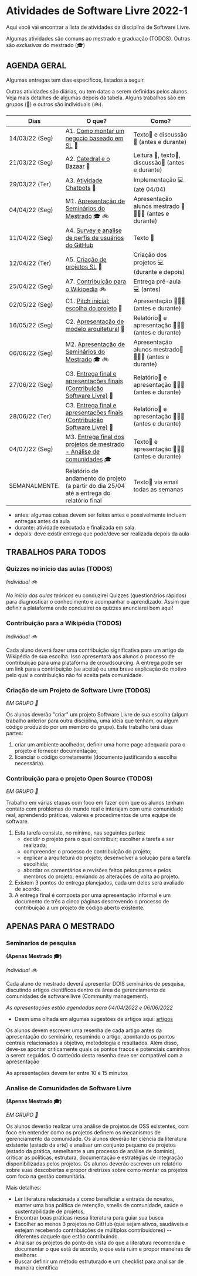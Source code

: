 # Atividades de Software Livre 2022-1

Aqui você vai encontrar a lista de atividades da disciplina de Software Livre.

Algumas atividades são comuns ao mestrado e graduação (TODOS). Outras são _exclusivas_ do mestrado (🎓)
## AGENDA GERAL

Algumas entregas tem dias específicos, listados a seguir.

Outras atividades são diárias, ou tem datas a serem definidas pelos alunos. Veja mais detalhes de algumas depois da tabela.
Alguns trabalhos são em grupos (🚌) e outros são individuais (🚲).
<!--18/04/22 (Seg) | A6. [Atividade de Revisão por pares](assignments/4_PRcodeReview.md) 🚌                | Atividade em sala 💻 (3 entregas: durante e depois) -->

Dias            | O que?                                                                            | Como?
----------------|-----------------------------------------------------------------------------------|--------------------
 14/03/22 (Seg) | A1. [Como montar um negocio baseado em SL](assignments/1_howToMakeMoney.md) 🚌          | Texto📝 e discussão💬 (antes e durante)
 21/03/22 (Seg) | A2. [Catedral e o Bazaar](assignments/2_cathbaz.md) 🚌                                  | Leitura 📖, texto📝, discussão💬 (antes e durante)
 29/03/22 (Ter) | A3. [Atividade Chatbots](assignments/Xtra_Chatbot.md) 🚌                                | Implementação 💻 (até 04/04)
 04/04/22 (Seg) | M1. [Apresentação de Seminários do Mestrado](#Seminarios-de-pesquisa) 🎓 🚲  | Apresentação alunos mestrado 📝 👨🏽‍🏫 (antes e durante)
 11/04/22 (Seg) | A4. [Survey e analise de perfis de usuários do GitHub](assignments/extra_preActivityEssay.md)  | Texto 📝 
 12/04/22 (Ter) | A5. [Criação de projetos SL](assignments/3_openYourProject.md) 🚌                     | Criação dos projetos 💻 (durante e depois)
 25/04/22 (Seg) | A7. [Contribuição para o Wikipedia](assignments/5_wikipedia.md) 🚲                    | Entrega pré-aula 💻 (antes)
 02/05/22 (Seg) | C1. [Pitch inicial: escolha do projeto](assignments/6_aboutProject.md) 🚌             | Apresentação 👨🏽‍🏫 (antes e durante)
 16/05/22 (Seg) | C2. [Apresentação de modelo arquitetural](assignments/7_architectSeminar.md) 🚌       | Relatório📝 e apresentação 👨🏽‍🏫  (antes e durante)
 06/06/22 (Seg) | M2. [Apresentação de Seminários do Mestrado](#Seminarios-de-pesquisa) 🎓 🚲              | Apresentação alunos mestrado📝 👨🏽‍🏫  (antes e durante)
 27/06/22 (Seg) | C3. [Entrega final e apresentações finais (Contribuição Software Livre)](assignments/8_Final.md) 🚌             | Relatório📝 e apresentação 👨🏽‍🏫 (antes e durante)
 28/06/22 (Ter) | C3. [Entrega final e apresentações finais (Contribuição Software Livre)](assignments/8_Final.md) 🚌            | Relatório📝 e apresentação 👨🏽‍🏫 (antes e durante)
 04/07/22 (Seg) | M3. [Entrega final dos projetos de mestrado - Análise de comunidades](#Analise-de-Comunidades-de-Software-Livre) 🎓   | Texto📝 e apresentação 👨🏽‍🏫  (antes e durante)
 SEMANALMENTE.  | Relatório de andamento do projeto (a partir do dia 25/04 até a entrega do relatório final                  | Texto📝 via email todas as semanas


* antes: algumas coisas devem ser feitas antes e possivelmente incluem entregas antes da aula
* durante: atividade executada e finalizada em sala.
* depois: deve existir entrega que pode/deve ser realizada depois da aula

## TRABALHOS PARA TODOS

### Quizzes no início das aulas (TODOS) 
_Individual 🚲_ 

_No início das aulas teóricas_ eu conduzirei Quizzes (questionários rápidos) para diagnosticar o conhecimento e acompanhar o aprendizado.
Assim que definir a plataforma onde conduzirei os quizzes anunciarei bem aqui!

### Contribuição para a Wikipédia (TODOS)
_Individual 🚲_ 

Cada aluno deverá fazer uma contribuição significativa para um artigo da Wikipédia de sua escolha. Isso apresentará aos alunos o processo de contribuição para uma plataforma de crowdsourcing. A entrega pode ser um link para a contribuição (se aceita) ou uma breve explicação do motivo pelo qual a contribuição não foi aceita pela comunidade.
<!--
### Seminários curtos (TODOS)
_Individual 🚲_ 

Os alunos deverão preparar seminários curtos relacionados a tópicos recentes/atuais sobre software livre. 

Uma lista de potenciais tópicos é apresentada [aqui](seminarios.md), mas outros tópicos podem ser propostos.

TODOS os alunos deverão apresentar UM seminário individualmente, escolhendo um dia de preferência na agenda provida na [lista de seminários](seminarios.md). Poderão ser apresentados 2 seminários por dia, sendo o limite de apresentações o dia 3 de maio.
O seminário deve ter duração de 10 a 15 minutos, seguido de perguntas. 
-->
### Criação de um Projeto de Software Livre (TODOS)
_EM GRUPO 🚌_	

Os alunos deverão "criar" um projeto Software Livre de sua escolha (algum trabalho anterior para outra disciplina, uma ideia que tenham, ou algum código produzido por um membro do grupo). Este trabalho terá duas partes:
1. criar um ambiente acolhedor, definir uma home page adequada para o projeto e fornecer documentação;
1. licenciar o código corretamente (documento justificando a escolha necessária).

### Contribuição para o projeto Open Source (TODOS) 
_EM GRUPO 🚌_	

Trabalho em várias etapas com foco em fazer com que os alunos tenham contato com problemas do mundo real e interajam com uma comunidade real, aprendendo práticas, valores e procedimentos de uma equipe de software. 
1. Esta tarefa consiste, no mínimo, nas seguintes partes: 
     - decidir o projeto para o qual contribuir; escolher a tarefa a ser realizada; 
     - compreender o processo de contribuição do projeto; 
     - explicar a arquitetura do projeto; desenvolver a solução para a tarefa escolhida; 
     - abordar os comentários e revisões feitos pelos pares e pelos membros do projeto; enviando as alterações de volta ao projeto.
1. Existem 3 pontos de entrega planejados, cada um deles será avaliado de acordo.
1. A entrega final é composta por uma apresentação informal e um documento de três a cinco páginas descrevendo o processo de contribuição a um projeto de código aberto existente.

## APENAS PARA O MESTRADO

### Seminarios de pesquisa 
**(Apenas Mestrado 🎓)**

_Individual 🚲_ 

Cada aluno de mestrado deverá apresentar DOIS seminários de pesquisa, discutindo artigos científicos dentro da área de gerenciamento de comunidades de software livre (Community management).

*As apresentações estão agendadas para 04/04/2022 e 06/06/2022*

* Deem uma olhada em algumas sugestões de artigos aqui: [artigos](papers.md)

Os alunos devem escrever uma resenha de cada artigo antes da apresentação do seminário, resumindo o artigo, apontando os pontos centrais relacionados a objetivo, metodologia e resultados. Além disso, deve-se apontar criticamente quais os pontos fracos e potenciais caminhos a serem seguidos. O conteúdo desta resenha deve ser compatível com a apresentação

As apresentações devem ter entre 10 e 15 minutos

### Analise de Comunidades de Software Livre 
**(Apenas Mestrado 🎓)**

_EM GRUPO 🚌_	

Os alunos deverão realizar uma análise de projetos de OSS existentes, com foco em entender como os projetos definem os mecanismos de gerenciamento da comunidade. Os alunos deverão ter ciência da literatura existente (estado da arte) e analisar um conjunto pequeno de projetos (estado da prática, semelhante a um processo de análise de domínio), criticar as políticas, estrutura, documentação e estratégias de integração disponibilizadas pelos projetos. Os alunos deverão escrever um relatório sobre suas descobertas e propor diretrizes sobre como montar os projetos com foco na gestão comunitária.

Mais detalhes:
- Ler literatura relacionada a como beneficiar a entrada de novatos, manter uma boa política de retenção, smells de comunidade, saúde e sustentabilidade de projetos;
- Encontrar boas práticas nessa literatura para guiar sua busca
- Escolher ao menos 3 projetos no GitHub (que sejam ativos, saudáveis e estejam recebendo contribuições de múltiplos contribuidores) -- diferentes daquele que estão contribuindo.
- Analisar os projetos do ponto de vista do que a literatura recomenda e documentar o que está de acordo, o que está ruim e propor maneiras de melhorar.
- Buscar definir um método estruturado e um checklist para analisar de maneira científica
